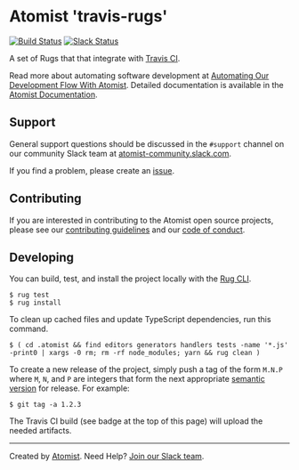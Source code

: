 # Atomist 'travis-rugs'

[![Build Status](https://travis-ci.org/atomist/travis-rugs.svg?branch=master)](https://travis-ci.org/atomist/travis-rugs)
[![Slack Status](https://join.atomist.com/badge.svg)](https://join.atomist.com/)

A set of Rugs that that integrate with [Travis CI][travis].

[travis]: https://travis-ci.org/

Read more about automating software development
at [Automating Our Development Flow With Atomist][blog].  Detailed
documentation is available in the [Atomist Documentation][docs].

[blog]: https://medium.com/the-composition/automating-our-development-flow-with-atomist-6b0ec73348b6#.hwa55uv8o
[docs]: http://docs.atomist.com/

## Support

General support questions should be discussed in the `#support`
channel on our community Slack team
at [atomist-community.slack.com][slack].

If you find a problem, please create an [issue][].

[issue]: https://github.com/atomist/travis-rugs/issues

## Contributing

If you are interested in contributing to the Atomist open source
projects, please see our [contributing guidelines][contrib] and
our [code of conduct][code].

[contrib]: https://github.com/atomist/welcome/blob/master/CONTRIBUTING.md
[code]: https://github.com/atomist/welcome/blob/master/CODE_OF_CONDUCT.md

## Developing

You can build, test, and install the project locally with
the [Rug CLI][cli].

[cli]: https://github.com/atomist/rug-cli

```
$ rug test
$ rug install
```

To clean up cached files and update TypeScript dependencies, run this
command.

```
$ ( cd .atomist && find editors generators handlers tests -name '*.js' -print0 | xargs -0 rm; rm -rf node_modules; yarn && rug clean )
```

To create a new release of the project, simply push a tag of the form
`M.N.P` where `M`, `N`, and `P` are integers that form the next
appropriate [semantic version][semver] for release.  For example:

[semver]: http://semver.org

```
$ git tag -a 1.2.3
```

The Travis CI build (see badge at the top of this page) will upload
the needed artifacts.

---
Created by [Atomist][atomist].
Need Help?  [Join our Slack team][slack].

[atomist]: https://www.atomist.com/
[slack]: https://join.atomist.com/
